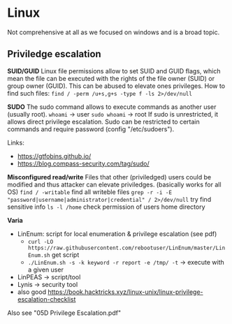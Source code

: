 # Linux

Not comprehensive at all as we focused on windows and is a broad topic.


## Priviledge escalation 

**SUID/GUID**
Linux file permissions allow to set SUID and GUID flags, which mean the file can be executed with the rights of the file owner (SUID) or group owner (GUID). This can be abused to elevate ones privileges.
How to find such files: `find / -perm /u+s,g+s -type f -ls 2>/dev/null`

**SUDO**
The sudo command allows to execute commands as another user (usually root). 
`whoami` -> user
`sudo whoami` -> root
If sudo is unrestricted, it allows direct privilege escalation. Sudo can be restricted to certain commands and require password (config "/etc/sudoers"). 

Links: 
- https://gtfobins.github.io/
- https://blog.compass-security.com/tag/sudo/

**Misconfigured read/write**
Files that other (priviledged) users could be modified and thus attacker can elevate priviledges. (basically works for all OS)
`find / -writable` find all writeble files
`grep -r -i -E "password|username|administrator|credential" / 2>/dev/null` try find sensitive info
`ls -l /home` check permission of users home directory

**Varia**
- LinEnum: script for local enumeration & privilege escalation (see pdf)
    - `curl -LO https://raw.githubusercontent.com/rebootuser/LinEnum/master/LinEnum.sh` get script
    - `./LinEnum.sh -s -k keyword -r report -e /tmp/ -t` -> execute with a given user
- LinPEAS -> script/tool
- Lynis -> security tool
- also good https://book.hacktricks.xyz/linux-unix/linux-privilege-escalation-checklist

Also see "05D Privilege Escalation.pdf"